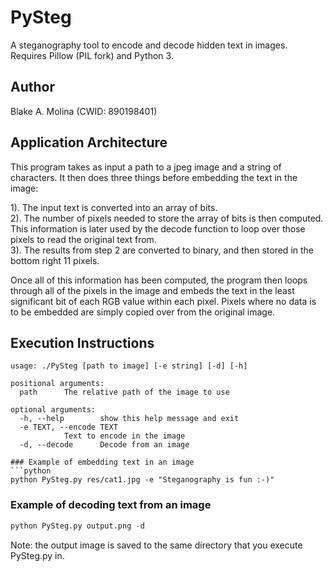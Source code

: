 # PySteg
A steganography tool to encode and decode hidden text in images. Requires Pillow (PIL fork) and Python 3.

## Author
Blake A. Molina (CWID: 890198401)

## Application Architecture
This program takes as input a path to a jpeg image and a string of characters. It then does three things before embedding the text in the image:

1). The input text is converted into an array of bits.  
2). The number of pixels needed to store the array of bits is then computed. This information is later used by the decode function to loop over those pixels to read the original text from.  
3). The results from step 2 are converted to binary, and then stored in the bottom right 11 pixels.

Once all of this information has been computed, the program then loops through all of the pixels in the image and embeds the text in the least significant bit of each RGB value within each pixel. Pixels where no data is to be embedded are simply copied over from the original image.
 
## Execution Instructions
```Shell
usage: ./PySteg [path to image] [-e string] [-d] [-h]

positional arguments:
  path 		The relative path of the image to use

optional arguments:
  -h, --help		show this help message and exit
  -e TEXT, --encode TEXT
			Text to encode in the image
  -d, --decode		Decode from an image

### Example of embedding text in an image
```python
python PySteg.py res/cat1.jpg -e "Steganography is fun :-)"
```
### Example of decoding text from an image
```python
python PySteg.py output.png -d
```

Note: the output image is saved to the same directory that you execute PySteg.py in.

